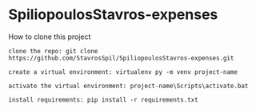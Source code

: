 # SpiliopoulosStavros-expenses

How to clone this project

    clone the repo: git clone https://github.com/StavrosSpil/SpiliopoulosStavros-expenses.git

    create a virtual environment: virtualenv py -m venv project-name

    activate the virtual environment: project-name\Scripts\activate.bat

    install requirements: pip install -r requirements.txt

    

